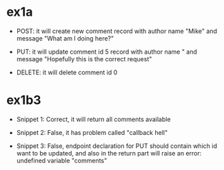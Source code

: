 # ex1a

- POST: it will create new comment record with author name "Mike" and message "What am I doing here?"

- PUT: it will update comment id 5 record with author name " and message "Hopefully this is the correct request"

- DELETE: it will delete comment id 0

# ex1b3

- Snippet 1: Correct, it will return all comments available

- Snippet 2: False, it has problem called "callback hell"

- Snippet 3: False, endpoint declaration for PUT should contain which id want to be updated, and also in the return part will raise an error: undefined variable "comments"
